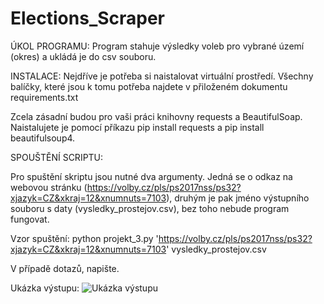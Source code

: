 
# Elections_Scraper

ÚKOL PROGRAMU:
Program stahuje výsledky voleb pro vybrané území (okres) a ukládá je do csv souboru.

INSTALACE:
Nejdříve je potřeba si naistalovat virtuální prostředí. Všechny balíčky, které jsou k tomu potřeba najdete v přiloženém dokumentu requirements.txt

Zcela zásadní budou pro vaši práci knihovny requests a BeautifulSoap. Naistalujete je pomocí příkazu pip install requests a pip install beautifulsoup4.

SPOUŠTĚNÍ SCRIPTU: 

Pro spuštění skriptu jsou nutné dva argumenty. Jedná se o odkaz na webovou stránku (https://volby.cz/pls/ps2017nss/ps32?xjazyk=CZ&xkraj=12&xnumnuts=7103), druhým je pak jméno výstupního souboru s daty (vysledky_prostejov.csv), bez toho nebude program fungovat.

Vzor spuštění: python projekt_3.py 'https://volby.cz/pls/ps2017nss/ps32?xjazyk=CZ&xkraj=12&xnumnuts=7103' vysledky_prostejov.csv

V případě dotazů, napište.

Ukázka výstupu:
![Ukázka výstupu](https://github.com/dskorusa/Elections_Scraper/assets/143288246/3d8bb6f9-0ab7-4173-9af6-5ab1f0d82728)
